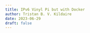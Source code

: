 ```yaml
---
title: IPv6 Vinyl Pi but with Docker
author: Tristan B. V. Kildaire
date: 2023-06-29
draft: false
---
```


